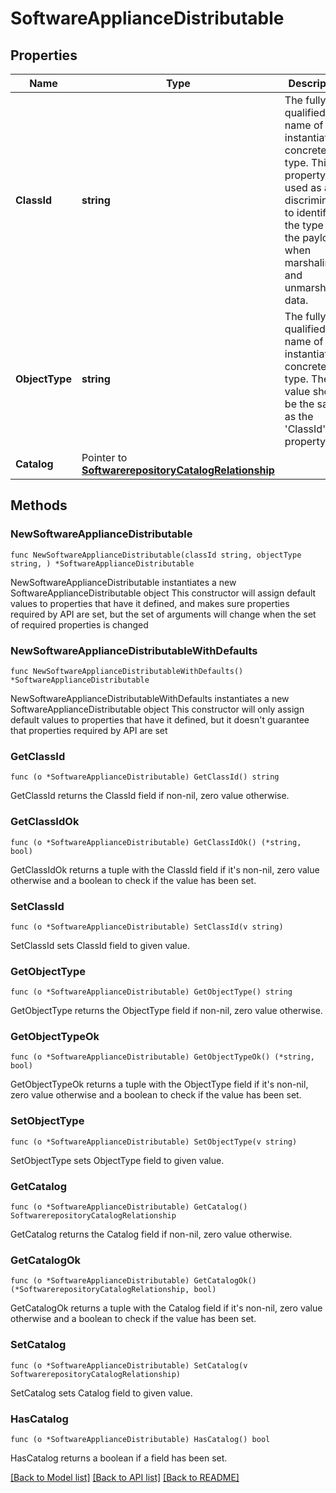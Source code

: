 # SoftwareApplianceDistributable

## Properties

Name | Type | Description | Notes
------------ | ------------- | ------------- | -------------
**ClassId** | **string** | The fully-qualified name of the instantiated, concrete type. This property is used as a discriminator to identify the type of the payload when marshaling and unmarshaling data. | [default to "software.ApplianceDistributable"]
**ObjectType** | **string** | The fully-qualified name of the instantiated, concrete type. The value should be the same as the &#39;ClassId&#39; property. | [default to "software.ApplianceDistributable"]
**Catalog** | Pointer to [**SoftwarerepositoryCatalogRelationship**](SoftwarerepositoryCatalogRelationship.md) |  | [optional] 

## Methods

### NewSoftwareApplianceDistributable

`func NewSoftwareApplianceDistributable(classId string, objectType string, ) *SoftwareApplianceDistributable`

NewSoftwareApplianceDistributable instantiates a new SoftwareApplianceDistributable object
This constructor will assign default values to properties that have it defined,
and makes sure properties required by API are set, but the set of arguments
will change when the set of required properties is changed

### NewSoftwareApplianceDistributableWithDefaults

`func NewSoftwareApplianceDistributableWithDefaults() *SoftwareApplianceDistributable`

NewSoftwareApplianceDistributableWithDefaults instantiates a new SoftwareApplianceDistributable object
This constructor will only assign default values to properties that have it defined,
but it doesn't guarantee that properties required by API are set

### GetClassId

`func (o *SoftwareApplianceDistributable) GetClassId() string`

GetClassId returns the ClassId field if non-nil, zero value otherwise.

### GetClassIdOk

`func (o *SoftwareApplianceDistributable) GetClassIdOk() (*string, bool)`

GetClassIdOk returns a tuple with the ClassId field if it's non-nil, zero value otherwise
and a boolean to check if the value has been set.

### SetClassId

`func (o *SoftwareApplianceDistributable) SetClassId(v string)`

SetClassId sets ClassId field to given value.


### GetObjectType

`func (o *SoftwareApplianceDistributable) GetObjectType() string`

GetObjectType returns the ObjectType field if non-nil, zero value otherwise.

### GetObjectTypeOk

`func (o *SoftwareApplianceDistributable) GetObjectTypeOk() (*string, bool)`

GetObjectTypeOk returns a tuple with the ObjectType field if it's non-nil, zero value otherwise
and a boolean to check if the value has been set.

### SetObjectType

`func (o *SoftwareApplianceDistributable) SetObjectType(v string)`

SetObjectType sets ObjectType field to given value.


### GetCatalog

`func (o *SoftwareApplianceDistributable) GetCatalog() SoftwarerepositoryCatalogRelationship`

GetCatalog returns the Catalog field if non-nil, zero value otherwise.

### GetCatalogOk

`func (o *SoftwareApplianceDistributable) GetCatalogOk() (*SoftwarerepositoryCatalogRelationship, bool)`

GetCatalogOk returns a tuple with the Catalog field if it's non-nil, zero value otherwise
and a boolean to check if the value has been set.

### SetCatalog

`func (o *SoftwareApplianceDistributable) SetCatalog(v SoftwarerepositoryCatalogRelationship)`

SetCatalog sets Catalog field to given value.

### HasCatalog

`func (o *SoftwareApplianceDistributable) HasCatalog() bool`

HasCatalog returns a boolean if a field has been set.


[[Back to Model list]](../README.md#documentation-for-models) [[Back to API list]](../README.md#documentation-for-api-endpoints) [[Back to README]](../README.md)


